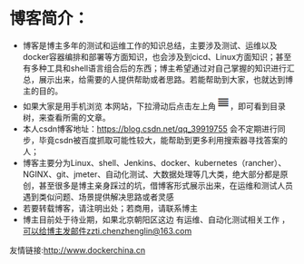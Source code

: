 # 博客简介：

* 博客是博主多年的测试和运维工作的知识总结，主要涉及测试、运维以及docker容器编排和部署等方面知识，也会涉及到cicd、Linux方面知识；甚至有多种工具和shell语言组合后的东西；博主希望通过对自己掌握的知识进行汇总，展示出来，给需要的人提供帮助或者思路。若能帮助到大家，也就达到博主的目的。
* 如果大家是用手机浏览 本网站，下拉滑动后点击左上角![icon](icon.png)，即可看到目录树，来查看所需的文章。
* 本人csdn博客地址：https://blog.csdn.net/qq_39919755  会不定期进行同步，毕竟csdn被百度抓取可能性较大，能帮助到更多利用搜索器寻找答案的人；
* 博客主要分为Linux、shell、Jenkins、docker、kubernetes（rancher）、NGINX、git、jmeter、自动化测试、大数据处理等几大类，绝大部分都是原创，甚至很多是博主亲身踩过的坑，借博客形式展示出来，在运维和测试人员遇到类似问题、场景提供解决思路或者灵感
* 若要转载博客，请注明出处；若商用，请联系博主
* 博主目前处于待业期，如果北京朝阳区这边 有运维、自动化测试相关工作 ，可以给博主发邮件zzti.chenzhenglin@163.com

友情链接:http://www.dockerchina.cn
